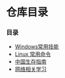# 仓库目录

### 目录

- [Windows常用技能](./demo-for-windows/概述.md)
- [Linux 常用命令](./demo-for-linux/概述.md)
- [中国生存指南](./demo-for-live/概述.md)
- [网络相关学习](./demo-for-net/概述.md)